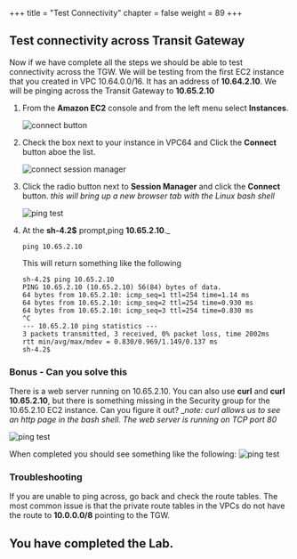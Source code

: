 +++
title = "Test Connectivity"
chapter = false
weight = 89
+++

## Test connectivity across Transit Gateway

Now if we have complete all the steps we should be able to test connectivity across the TGW. We will be testing from the first EC2 instance that you created in VPC 10.64.0.0/16. It has an address of **10.64.2.10**. We will be pinging across the Transit Gateway to **10.65.2.10**

1. From the **Amazon EC2** console and from the left menu select **Instances**.

   ![connect button](/images/tgw-test-diagram.png)

1. Check the box next to your instance in VPC64 and Click the **Connect** button aboe the list.

   ![connect session manager](/images/testec2-connect.png)

1. Click the radio button next to **Session Manager** and click the **Connect** button. _this will bring up a new browser tab with the Linux bash shell_

   ![ping test](/images/tgw-test-ping.png)

1. At the **sh-4.2\$** prompt,ping **10.65.2.10**.\_

   ```
   ping 10.65.2.10
   ```

   This will return something like the following

   ```
   sh-4.2$ ping 10.65.2.10
   PING 10.65.2.10 (10.65.2.10) 56(84) bytes of data.
   64 bytes from 10.65.2.10: icmp_seq=1 ttl=254 time=1.14 ms
   64 bytes from 10.65.2.10: icmp_seq=2 ttl=254 time=0.930 ms
   64 bytes from 10.65.2.10: icmp_seq=3 ttl=254 time=0.830 ms
   ^C
   --- 10.65.2.10 ping statistics ---
   3 packets transmitted, 3 received, 0% packet loss, time 2002ms
   rtt min/avg/max/mdev = 0.830/0.969/1.149/0.137 ms
   sh-4.2$
   ```


### Bonus - Can you solve this
There is a web server running on 10.65.2.10. You can also use **curl** and **curl 10.65.2.10**, but there is something missing in the Security group for the 10.65.2.10 EC2 instance. Can you figure it out?  __note: curl allows  us to see an http page in the bash shell. The web server is running on TCP port 80_

   ![ping test](/images/tgw-test-sg.png)

When completed you should see something like the following:
   ![ping test](/images/tgw-test-curl.png)



### Troubleshooting

If you are unable to ping across, go back and check the route tables. The most common issue is that the private route tables in the VPCs do not have the route to **10.0.0.0/8** pointing to the TGW. 


## You have completed the Lab.
